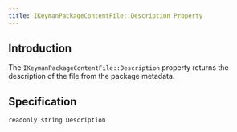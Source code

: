 ```yaml
---
title: IKeymanPackageContentFile::Description Property
---
```


## Introduction

The `IKeymanPackageContentFile::Description` property returns the
description of the file from the package metadata.

## Specification

``` clike
readonly string Description
```
